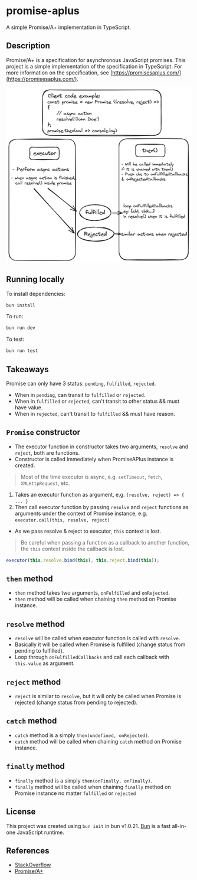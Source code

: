 # promise-aplus

A simple Promise/A+ implementation in TypeScript.

## Description

Promise/A+ is a specification for asynchronous JavaScript promises. This project is a simple implementation of the specification in TypeScript. For more information on the specification, see [https://promisesaplus.com/](https://promisesaplus.com/).

![Flowchart](https://github.com/callyberz/promise-aplus/blob/main/promiseAPlus-flowchart.png?raw=true)

## Running locally

To install dependencies:

```bash
bun install
```

To run:

```bash
bun run dev
```

To test:

```bash
bun run test
```

## Takeaways

Promise can only have 3 status: `pending`, `fulfilled`, `rejected`.

- When in `pending`, can transit to `fulfilled` or `rejected`.
- When in `fulfilled` or `rejected`, can't transit to other status && must have value.
- When in `rejected`, can't transit to `fulfilled` && must have reason.

## `Promise` constructor

- The executor function in constructor takes two arguments, `resolve` and `reject`, both are functions.
- Constructor is called immediately when PromiseAPlus instance is created.

> Most of the time executor is async, e.g. `setTimeout`, `fetch`, `XMLHttpRequest`, etc.

1. Takes an executor function as argument, e.g. `(resolve, reject) => { ... }`
2. Then call executor function by passing `resolve` and `reject` functions as arguments under the context of Promise instance, e.g. `executor.call(this, resolve, reject)`

- As we pass resolve & reject to executor, `this` context is lost.

> Be careful when passing a function as a callback to another function, the `this` context inside the callback is lost.

```js
executor(this.resolve.bind(this), this.reject.bind(this));
```

## `then` method

- `then` method takes two arguments, `onFulfilled` and `onRejected`.
- `then` method will be called when chaining `then` method on Promise instance.

## `resolve` method

- `resolve` will be called when executor function is called with `resolve`.
- Basically it will be called when Promise is fulfilled (change status from pending to fulfilled).
- Loop through `onFulfilledCallbacks` and call each callback with `this.value` as argument.

## `reject` method

- `reject` is similar to `resolve`, but it will only be called when Promise is rejected (change status from pending to rejected).

## `catch` method

- `catch` method is a simply `then(undefined, onRejected)`.
- `catch` method will be called when chaining `catch` method on Promise instance.

## `finally` method

- `finally` method is a simply `then(onFinally, onFinally)`.
- `finally` method will be called when chaining `finally` method on Promise instance no matter `fulfilled` or `rejected`

## License

This project was created using `bun init` in bun v1.0.21. [Bun](https://bun.sh) is a fast all-in-one JavaScript runtime.

## References

- [StackOverflow](https://stackoverflow.com/questions/31324110/why-does-the-promise-constructor-require-a-function-that-calls-resolve-when-co)
- [Promise/A+](https://promisesaplus.com/)
